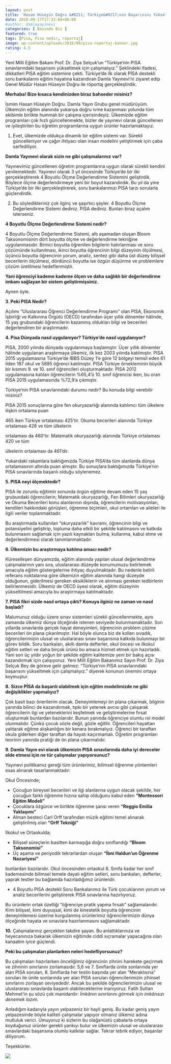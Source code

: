 ```yaml
---
layout: post
title: 'Hasan Hüseyin Doğru &#8211; Türkiye&#8217;nin Başarısını Yükseltmeliyiz'
date: 2018-09-17T17:33:04+00:00
#author: damlayayinevi
categories: [ Basında Biz ]
featured: true
tags: [Pisa, Pisa nedir, röportaj]
image: wp-content/uploads/2018/09/pisa-roportaj-banner.jpg
rating: 4.5
---
```

Yeni Milli Eğitim Bakanı Prof. Dr. Ziya Selçuk’un “Türkiye’nin PISA sınavlarındaki başarısını yükseltmek için çalışmalıyız.” Şeklindeki ifadesi, dikkatleri PISA eğitim sistemine çekti. Türkiye’de ilk olarak PİSA destekli soru bankalarını eğitim hayatına kazandıran Damla Yayınevi’ni ziyaret edip Genel Müdür Hasan Hüseyin Doğru ile röportaj gerçekleştirdik.

**Merhaba! Bize kısaca kendinizden biraz bahseder misiniz?**

İsmim Hasan Hüseyin Doğru. Damla Yayın Grubu genel müdürüyüm. Ülkemizin eğitim alanında yukarıya doğru ivme kazanması yolunda tüm ekibimle birlikte hummalı bir çalışma içerisindeyiz. Ülkemizde eğitim programları çok hızlı güncellenmekte, bizler de yayınevi olarak güncellenen ve iyileştirilen bu öğretim programlarına uygun ürünler hazırlamaktayız.

1. Evet, ülkemizde oldukça dinamik bir eğitim sistemi var. Sürekli güncelleniyor ve çağın ihtiyacı olan insan modelini yetiştirmek için çaba sarfediliyor.

**Damla Yayınevi olarak sizin ne gibi çalışmalarınız var?**

Yayınevimiz güncellenen öğretim programlarına uygun olarak sürekli kendini yenilemektedir. Yayınevi olarak 3 yıl öncesinde Türkiye’de bir ilki gerçekleştirerek 4 Boyutlu Ölçme Değerlendirme Sistemini geliştirdik. Böylece ölçme değerlendirmeye yeni bir boyut kazandırdık. Bu yıl da yine Türkiye’de bir ilki gerçekleştirerek, soru bankalarımızı PISA tarzı sorularla güçlendirdik.

2. Bu söyledikleriniz çok ilginç ve şaşırtıcı şeyler. 4 Boyutlu Ölçme Değerlendirme Sistemi dediniz. PISA dediniz. Bunları biraz açalım isterseniz.

**4 Boyutlu Ölçme Değerlendirme Sistemi nedir?**

4 Boyutlu Ölçme Değerlendirme Sistemi, altı aşamadan oluşan Bloom Taksonomisinin dört boyutta ölçme ve değerlendirme tekniğine uygulanmasıdır. Birinci boyutta öğrenilen bilgilerin hatırlanması ve soru çözümünde kullanılması, ikinci boyutta öğrencinin bilgi düzeyinin ölçülmesi, üçüncü boyutta öğrencinin yorum, analiz, sentez gibi daha üst düzey bilişsel becerilerin ölçülmesi, dördüncü boyutta ise özgün düşünme ve problemlere çözüm üretilmesi hedeflenmiştir.

**Yani öğrenciyi kademe kademe ölçen ve daha sağlıklı bir değerlendirme imkanı sağlayan bir sistem geliştirmişsiniz.**

Aynen öyle.

**3. Peki PISA Nedir?**

Açılımı “Uluslararası Öğrenci Değerlendirme Programı” olan PISA, Ekonomik İşbirliği ve Kalkınma Örgütü (OECD) tarafından üçer yıllık dönemler hâlinde, 15 yaş grubundaki öğrencilerin kazanmış oldukları bilgi ve becerileri değerlendiren bir araştırmadır.

**4. Pisa Dünyada nasıl uygulanıyor? Türkiye’de nasıl uygulanıyor?**

PISA, 2000 yılında dünyada uygulanmaya başlamıştır. Üçer yıllık dönemler hâlinde uygulanan araştırmaya ülkemiz, ilk kez 2003 yılında katılmıştır. PISA 2015 uygulamasına Türkiye’de İBBS Düzey 1’e göre 12 bölgeyi temsil eden 61 ilden 187 okul ve 5895 öğrenci katılmıştır. PISA Türkiye örnekleminin büyük bir kısmını 9. ve 10. sınıf öğrencileri oluşturmaktadır. PISA 2012 uygulamasına katılan öğrencilerin %65,4’ü 10. sınıf öğrencisi iken, bu oran PISA 2015 uygulamasında %72,9’a çıkmıştır.

Türkiye’nin PISA sınavlarındaki durumu nedir? Bu konuda bilgi verebilir misiniz?

PISA 2015 sonuçlarına göre fen okuryazarlığı alanında katılımcı tüm ülkelere ilişkin ortalama puan

465 iken Türkiye ortalaması 425’tir. Okuma becerileri alanında Türkiye ortalaması 428 ve tüm ülkelerin

ortalaması da 460’tır. Matematik okuryazarlığı alanında Türkiye ortalaması 420 ve tüm

ülkelerin ortalaması da 461’dir.

Yukarıdaki rakamlara baktığımızda Türkiye PISA’da tüm alanlarda dünya ortalamasının altında puan almıştır. Bu sonuçlara baktığımızda Türkiye’nin PISA sınavlarında başarılı olduğu söylenemez.

**5. PISA neyi ölçmektedir?**

PISA ile zorunlu eğitimin sonunda örgün eğitime devam eden 15 yaş grubundaki öğrencilerin; Matematik okuryazarlığı, Fen Bilimleri okuryazarlığı ve Okuma Becerileri konu alanlarının dışında, öğrencilerin motivasyonları, kendileri hakkındaki görüşleri, öğrenme biçimleri, okul ortamları ve aileleri ile ilgili veriler toplanmaktadır.

Bu araştırmada kullanılan “okuryazarlık” kavramı, öğrencinin bilgi ve potansiyelini geliştirip, topluma daha etkili bir şekilde katılmasını ve katkıda bulunmasını sağlamak için yazılı kaynakları bulma, kullanma, kabul etme ve değerlendirmesi olarak tanımlanmaktadır.

**6. Ülkemizin bu araştırmaya katılma amacı nedir?**

Küreselleşen dünyamızda, eğitim alanında yapılan ulusal değerlendirme çalışmalarının yanı sıra, uluslararası düzeyde konumumuzu belirlemek amacıyla eğitim göstergelerine ihtiyaç duyulmaktadır. Bu nedenle belirli referans noktalarına göre ülkemizin eğitim alanında hangi düzeyde olduğunun, giderilmesi gereken eksikliklerin ve alınması gereken tedbirlerin belirlenmesidir. Ülkemiz de OECD üyesi olarak, eğitim düzeyinin yükseltilmesi amacıyla bu araştırmaya katılmaktadır.

**7. PISA fikri sizde nasıl ortaya çıktı? Konuya ilginiz ne zaman ve nasıl başladı?**

Malumunuz olduğu üzere sınav sistemleri sürekli güncellenmekte, aynı zamanda ülkemiz dünya ölçeğinde istenen seviyede bulunmamaktadır. Son yıllarda sınavlarda gerçek hayat deneyimleri, öğrencinin problem çözme becerileri ön plana çıkarılmıştır. Hal böyle olunca biz de kolları sıvadık, öğrencilerimizin ulusal ve uluslararası sınav başarısına katkıda bulunmayı bir görev bildik. Soru bankaları, akıllı damla defterler, okul öncesi ve ilkokul eğitim setleri ve daha birçok ürünü bu amaca hizmet etmek için hazırladık. Yani son üç yıldır yoğun bir şekilde eğitim kalitemize yeni bir bakış açısı kazandırmak için çalışıyoruz. Yeni Milli Eğitim Bakanımız Sayın Prof. Dr. Ziya Selçuk Bey de göreve gelir gelmez: “Türkiye’nin PISA sınavlarındaki başarısını yükseltmek için çalışmalıyız.” diyerek konunun önemini ortaya koymuştur.

**8.** **Sizce PİSA da başarılı olabilmek için eğitim modelimizde ne gibi değişiklikler yapmalıyız?**

Çok basit bazı önerilerim olacak. Deneyimlemeyi ön plana çıkarmak, bilginin yanında bilinci de kazandırmak, tıpkı bir yetenek avcısı gibi çalışarak öğrencilerin ilgi ve yeteneklerini keşfetmek ve geliştirmelerine fırsat oluşturmak bunlardan bazılarıdır. Bunun yanında öğrenciye olumlu rol model olunmalıdır. Çünkü çocuk sözle değil, gözle eğitilir. Öğrencileri hayattan yalıtarak eğitme alışkanlığını bir kenara bırakmalıyız. Öğrenci bir taraftan okula giderken diğer taraftan da hayatı kaçırmamalı. Öğretim programları teorinin yanında pratiği de ön plana çıkarmalıdır.

**9. Damla Yayın evi olarak ülkemizin PISA sınavlarında daha iyi dereceler elde etmesi için ne tür çalışmalar yapıyorsunuz?**

Yayınevi politikamız gereği tüm ürünlerimiz, bilimsel öğrenme yöntemleri esas alınarak tasarlanmaktadır:

Okul Öncesinde;

-   Çocuğun bireysel becerileri ve ilgi alanlarına uygun olacak şekilde, her çocuğun farklı öğrenme hızına sahip olduğunu kabul eden **“Montessori Eğitim Modeli”**
-   Çocuklara özgürce ve birlikte öğrenme şansı veren **“Reggio Emilia Yaklaşımı”**
-   Alman besteci Carl Orff tarafından müzik eğitimi temel alınarak geliştirilmiş olan **“Orff Tekniği”**

İlkokul ve Ortaokulda;

-   Bilişsel süreçlerin basitten karmaşığa doğru sınıflandığı **“Bloom Taksonomisi”**
-   Üç aşama ve periyodik tekrarlardan oluşan **“İbni Haldun’un Öğrenme Nazariyesi”**

bunlardan bazılarıdır. Okul öncesinden ortaokul 8. Sınıfa kadar her sınıf kademesinde bilimsel temele dayalı eğitim setleri, soru bankaları, defterler, yaprak testler bu bağlamda hazırladığımız ürünlerdir.

-   4 Boyutlu PISA destekli Soru Bankalarımız ile Türk çocuklarının yorum ve analiz becerilerini geliştirerek PISA sınavlarına hazırlıyoruz.

Bu ürünlerin ortak özelliği “öğrenciye pratik yapma fırsatı” sağlamalarıdır. Kimi bilişsel, kimi duyuşsal, kimi de kinestetik boyutta öğrencinin deneyimlemesi üzerine kurgulanmış ürünlerimiz öğrencilerimizin dünya ölçeğinde hayata ve sınavlara hazırlanmasını sağlamaktadır.

**10.** Çalışmalarınız gerçekten takdire şayan. Bu anlattıklarınıza ve heyecanınıza bakarak ülkemizin eğitimde ciddi sıçramalar yapacağına olan kanaatim iyice güçlendi.

**Peki bu çalışmaları planlarken neleri hedefliyorsunuz?**

Bu çalışmaları hazırlarken önceliğimiz öğrencinin zihnini harekete geçirmek ve zihninin sınırlarını zorlamasıdır. 5,6 ve 7. Sınıflarda ünite sonlarında yer alan PISA soruları, 8. Sınıflarda her testin başında yer alan “Meraklısına” soruları ile ünite sonlarında yer alan PISA soruları öğrencilerimizin zihinsel sınırlarını zorlayan seviyededir. Ancak bu şekilde öğrencilerimizin ulusal ve uluslararası sınavlarda başarılı olabileceklerine inanıyoruz. Fatih Sultan Mehmet’in şu sözü çok manidardır: _İmkânın sınırlarını görmek için imkânsızı denemek lazım._

Anladığım kadarıyla yayın yelpazeniz bir hayli geniş. Bu kadar geniş yayın yelpazesinde böyle kaliteli çalışmalar yapıyor olmanız ülkemiz adına mutluluk verici. Umuyoruz ki sizlerin bu olağanüstü çabalarla ortaya koyduğunuz ürünler gerekli yankıyı bulur ve ülkemizin ulusal ve uluslararası sınavlardaki başarısına olumlu katkılar sağlar. Tekrar tebrik ediyor, başarılar diliyorum.

Teşekkürler.

![](wp-content/uploads/2018/09/pisa-sorubankasi-milliyet.jpg)